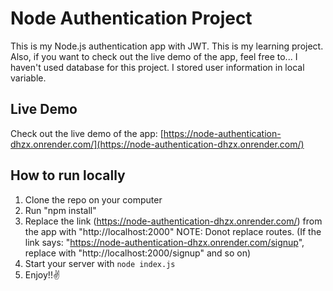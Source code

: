 # Node Authentication Project

This is my Node.js authentication app with JWT.
This is my learning project.
Also, if you want to check out the live demo of the app, feel free to...
I haven't used database for this project. I stored user information in local variable.

## Live Demo

Check out the live demo of the app: [https://node-authentication-dhzx.onrender.com/](https://node-authentication-dhzx.onrender.com/)

## How to run locally

1. Clone the repo on your computer
2. Run "npm install"
3. Replace the link (https://node-authentication-dhzx.onrender.com/) from the app with "http://localhost:2000"
   NOTE: Donot replace routes. (If the link says: "https://node-authentication-dhzx.onrender.com/signup", replace with "http://localhost:2000/signup" and so on)
4. Start your server with `node index.js`
5. Enjoy!!✌️
